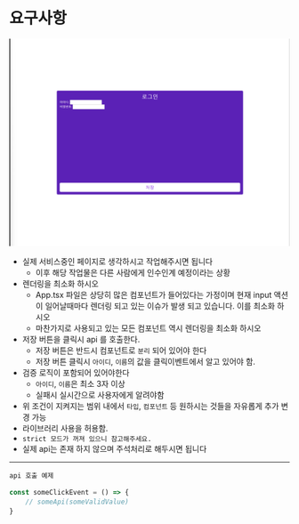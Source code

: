 # 요구사항 
![mainScreen](image.png)

- 실제 서비스중인 페이지로 생각하시고 작업해주시면 됩니다  
    - 이후 해당 작업물은 다른 사람에게 인수인계 예정이라는 상황  
- 렌더링을 최소화 하시오  
    - App.tsx 파일은 상당히 많은 컴포넌트가 들어있다는 가정이며 현재 input 액션이 일어날때마다 렌더링 되고 있는 이슈가 발생 되고 있습니다. 이를 최소화 하시오  
    - 마찬가지로 사용되고 있는 모든 컴포넌트 역시 렌더링을 최소화 하시오  
- 저장 버튼을 클릭시 api 를 호출한다.  
    - 저장 버튼은 반드시 컴포넌트로 `분리` 되어 있어야 한다  
    - 저장 버튼 클릭시 `아이디`, `이름`의 값을 클릭이벤트에서 알고 있어야 함.  
- 검증 로직이 포함되어 있어야한다  
    - `아이디`, `이름`은 최소 3자 이상  
    - 실패시 실시간으로 사용자에게 알려야함  
- 위 조건이 지켜지는 범위 내에서 `타입`, `컴포넌트` 등 원하시는 것들을 자유롭게 추가 변경 가능
- 라이브러리 사용을 허용함.  
- `strict 모드가 꺼져 있으니 참고해주세요.`
- 실제 api는 존재 하지 않으며 주석처리로 해두시면 됩니다
---
`api 호출 예제`
```Typescript
const someClickEvent = () => {
    // someApi(someValidValue)
}
```

